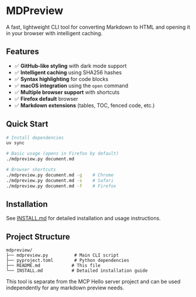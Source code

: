 # MDPreview

A fast, lightweight CLI tool for converting Markdown to HTML and opening it in your browser with intelligent caching.

## Features

- ✅ **GitHub-like styling** with dark mode support
- ✅ **Intelligent caching** using SHA256 hashes
- ✅ **Syntax highlighting** for code blocks
- ✅ **macOS integration** using the `open` command
- ✅ **Multiple browser support** with shortcuts
- ✅ **Firefox default** browser
- ✅ **Markdown extensions** (tables, TOC, fenced code, etc.)

## Quick Start

```bash
# Install dependencies
uv sync

# Basic usage (opens in Firefox by default)
./mdpreview.py document.md

# Browser shortcuts
./mdpreview.py document.md -g    # Chrome
./mdpreview.py document.md -s    # Safari
./mdpreview.py document.md -f    # Firefox
```

## Installation

See [INSTALL.md](INSTALL.md) for detailed installation and usage instructions.

## Project Structure

```
mdpreview/
├── mdpreview.py          # Main CLI script
├── pyproject.toml        # Python dependencies
├── README.md            # This file
└── INSTALL.md           # Detailed installation guide
```

This tool is separate from the MCP Hello server project and can be used independently for any markdown preview needs.